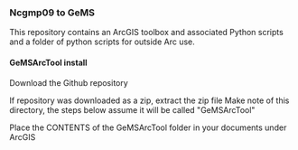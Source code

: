 ### Ncgmp09 to GeMS

This repository contains an ArcGIS toolbox and associated Python scripts and a folder of python scripts for outside Arc use.

#### GeMSArcTool install

Download the Github repository

If repository was downloaded as a zip, extract the zip file
Make note of this directory, the steps below assume it will be called "GeMSArcTool"

Place the CONTENTS of the GeMSArcTool folder in your documents under ArcGIS
